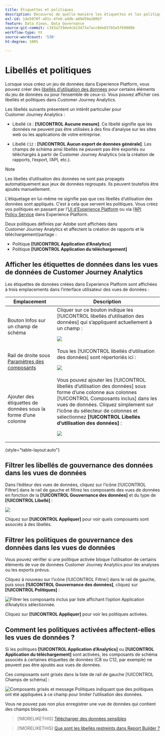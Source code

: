 ```yaml
---
title: Étiquettes et politiques
description: Découvrez de quelle manière les étiquettes et les politiques de données définies dans Adobe Experience Platform affectent les vues de données et les rapports dans Customer Journey Analytics.
exl-id: 1de5070f-a91c-4fe6-addb-a89d59a280b7
feature: Data Views, Data Governance
source-git-commit: c343a729de4cb13473a7acc04e837b5e5f69809b
workflow-type: ht
source-wordcount: '530'
ht-degree: 100%

---
```


# Libellés et politiques

Lorsque vous créez un jeu de données dans Experience Platform, vous pouvez créer des [libellés d’utilisation des données](https://experienceleague.adobe.com/docs/experience-platform/data-governance/labels/reference.html?lang=fr) pour certains éléments du jeu de données ou pour l’ensemble de ceux-ci. Vous pouvez afficher ces libellés et politiques dans Customer Journey Analytics.

Les libellés suivants présentent un intérêt particulier pour Customer Journey Analytics :

* Libellé `C8` : **[!UICONTROL Aucune mesure]**. Ce libellé signifie que les données ne peuvent pas être utilisées à des fins d’analyse sur les sites web ou les applications de votre entreprise.

* Libellé `C12` : **[!UICONTROL Aucun export de données générale]**. Les champs de schéma ainsi libellés ne peuvent pas être exportés ou téléchargés à partir de Customer Journey Analytics (via la création de rapports, l’export, l’API, etc.).

>[!NOTE]
>
>Les libellés d’utilisation des données ne sont pas propagés automatiquement aux jeux de données regroupés. Ils peuvent toutefois être ajoutés manuellement.

L’étiquetage en lui-même ne signifie pas que ces libellés d’utilisation des données sont appliqués. C’est à cela que servent les politiques. Vous créez vos politiques en passant par l’[UI d’Experience Platform](https://experienceleague.adobe.com/docs/experience-platform/data-governance/policies/user-guide.html?lang=fr) ou via l’[API Policy Service](https://experienceleague.adobe.com/docs/experience-platform/data-governance/api/overview.html?lang=fr) dans Experience Platform.

Deux politiques définies par Adobe sont affichées dans Customer Journey Analytics et affectent la création de rapports et le téléchargement/partage :

* Politique **[!UICONTROL Application d’Analytics]**
* Politique **[!UICONTROL Application du téléchargement]**

## Afficher les étiquettes de données dans les vues de données de Customer Journey Analytics

Les étiquettes de données créées dans Experience Platform sont affichées à trois emplacements dans l’interface utilisateur des vues de données :

| Emplacement | Description |
| --- | --- |
| Bouton Infos sur un champ de schéma | Cliquer sur ce bouton indique les [!UICONTROL libellés d’utilisation des données] qui s’appliquent actuellement à un champ :<p>![](assets/data-label-left.png) |
| Rail de droite sous [Paramètres des composants](/help/data-views/component-settings/overview.md) | Tous les [!UICONTROL libellés d’utilisation des données] sont répertoriés ici :<p>![](assets/data-label-right.png) |
| Ajouter des étiquettes de données sous la forme d’une colonne | Vous pouvez ajouter les [!UICONTROL libellés d’utilisation des données] sous forme d’une colonne aux colonnes [!UICONTROL Composants inclus] dans les vues de données. Cliquez simplement sur l’icône du sélecteur de colonnes et sélectionnez **[!UICONTROL Libellés d’utilisation des données]** :<p>![](assets/data-label-column.png) |

{style="table-layout:auto"}

## Filtrer les libellés de gouvernance des données dans les vues de données

Dans l’éditeur des vues de données, cliquez sur l’icône [!UICONTROL Filtrer] dans le rail de gauche et filtrez les composants des vues de données en fonction de la **[!UICONTROL Gouvernance des données]** et du type de **[!UICONTROL Libellé]** :

![](assets/filter-labels.png)

Cliquez sur **[!UICONTROL Appliquer]** pour voir quels composants sont associés à des libellés.

## Filtrer les politiques de gouvernance des données dans les vues de données

Vous pouvez vérifier si une politique activée bloque l’utilisation de certains éléments de vue de données Customer Journey Analytics pour les analyses ou les exports prévus.

Cliquez à nouveau sur l’icône [!UICONTROL Filtrer] dans le rail de gauche, puis sous **[!UICONTROL Gouvernance des données]**, cliquez sur **[!UICONTROL Politiques]** :

![Filtrer les composants inclus par liste affichant l’option Application d’Analytics sélectionnée.](assets/filter-policies.png)

Cliquez sur **[!UICONTROL Appliquer]** pour voir les politiques activées.

## Comment les politiques activées affectent-elles les vues de données ?

Si les politiques **[!UICONTROL Application d’Analytics]** ou **[!UICONTROL Application du téléchargement]** sont activées, les composants de schéma associés à certaines étiquettes de données (C8 ou C12, par exemple) ne peuvent pas être ajoutés aux vues de données.

Ces composants sont grisés dans la liste de rail de gauche [!UICONTROL Champs de schéma] :

![Composants grisés et message Politiques indiquant que des politiques ont été appliquées à ce champ pour limiter l’utilisation des données.](assets/component-greyed.png)

Vous ne pouvez pas non plus enregistrer une vue de données qui contient des champs bloqués.

>[!MORELIKETHIS]
>[Télécharger des données sensibles](/help/analysis-workspace/export/download-send.md)

>[!MORELIKETHIS]
>[Que sont les libellés restreints dans Report Builder ?](https://experienceleague.adobe.com/docs/analytics-platform/using/cja-reportbuilder/restricted-labels.html?lang=fr)


